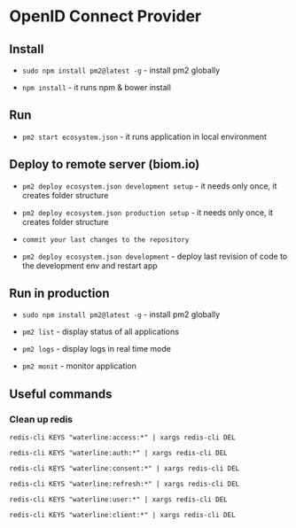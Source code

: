 # OpenID Connect Provider

## Install

- `sudo npm install pm2@latest -g` - install pm2 globally

- `npm install` - it runs npm & bower install

## Run

- `pm2 start ecosystem.json` - it runs application in local environment


## Deploy to remote server (biom.io)

- `pm2 deploy ecosystem.json development setup` - it needs only once, it creates folder structure

- `pm2 deploy ecosystem.json production setup` - it needs only once, it creates folder structure

- `commit your last changes to the repository`

- `pm2 deploy ecosystem.json development` - deploy last revision of code to the development env and restart app


## Run in production

- `sudo npm install pm2@latest -g` - install pm2 globally

- `pm2 list` - display status of all applications

- `pm2 logs` - display logs in real time mode

- `pm2 monit` - monitor application


## Useful commands

### Clean up redis

`redis-cli KEYS "waterline:access:*" | xargs redis-cli DEL`

`redis-cli KEYS "waterline:auth:*" | xargs redis-cli DEL`

`redis-cli KEYS "waterline:consent:*" | xargs redis-cli DEL`

`redis-cli KEYS "waterline:refresh:*" | xargs redis-cli DEL`

`redis-cli KEYS "waterline:user:*" | xargs redis-cli DEL`

`redis-cli KEYS "waterline:client:*" | xargs redis-cli DEL`
